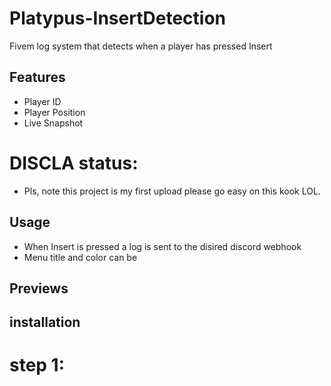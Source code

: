 # Platypus-InsertDetection
Fivem log system that detects when a player has pressed Insert

## Features

- Player ID 
- Player Position  
- Live Snapshot

# DISCLA status:

- Pls, note this project is my first upload please go easy on this kook LOL.

## Usage

- When Insert is pressed a log is sent to the disired discord webhook
- Menu title and color can be 

## Previews

## installation

# step 1: 

